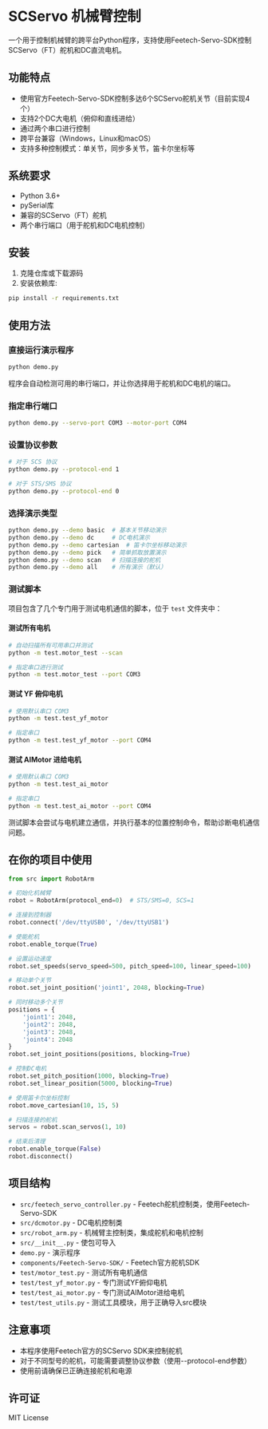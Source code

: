 # SCServo 机械臂控制

一个用于控制机械臂的跨平台Python程序，支持使用Feetech-Servo-SDK控制SCServo（FT）舵机和DC直流电机。

## 功能特点

- 使用官方Feetech-Servo-SDK控制多达6个SCServo舵机关节（目前实现4个）
- 支持2个DC大电机（俯仰和直线进给）
- 通过两个串口进行控制
- 跨平台兼容（Windows，Linux和macOS）
- 支持多种控制模式：单关节，同步多关节，笛卡尔坐标等

## 系统要求

- Python 3.6+
- pySerial库
- 兼容的SCServo（FT）舵机
- 两个串行端口（用于舵机和DC电机控制）

## 安装

1. 克隆仓库或下载源码
2. 安装依赖库:

```bash
pip install -r requirements.txt
```

## 使用方法

### 直接运行演示程序

```bash
python demo.py
```

程序会自动检测可用的串行端口，并让你选择用于舵机和DC电机的端口。

### 指定串行端口

```bash
python demo.py --servo-port COM3 --motor-port COM4
```

### 设置协议参数

```bash
# 对于 SCS 协议
python demo.py --protocol-end 1

# 对于 STS/SMS 协议
python demo.py --protocol-end 0
```

### 选择演示类型

```bash
python demo.py --demo basic  # 基本关节移动演示
python demo.py --demo dc     # DC电机演示
python demo.py --demo cartesian  # 笛卡尔坐标移动演示
python demo.py --demo pick   # 简单抓取放置演示
python demo.py --demo scan   # 扫描连接的舵机
python demo.py --demo all    # 所有演示（默认）
```

### 测试脚本

项目包含了几个专门用于测试电机通信的脚本，位于 `test` 文件夹中：

#### 测试所有电机

```bash
# 自动扫描所有可用串口并测试
python -m test.motor_test --scan

# 指定串口进行测试
python -m test.motor_test --port COM3
```

#### 测试 YF 俯仰电机

```bash
# 使用默认串口 COM3
python -m test.test_yf_motor

# 指定串口
python -m test.test_yf_motor --port COM4
```

#### 测试 AIMotor 进给电机

```bash
# 使用默认串口 COM3
python -m test.test_ai_motor

# 指定串口
python -m test.test_ai_motor --port COM4
```

测试脚本会尝试与电机建立通信，并执行基本的位置控制命令，帮助诊断电机通信问题。

## 在你的项目中使用

```python
from src import RobotArm

# 初始化机械臂
robot = RobotArm(protocol_end=0)  # STS/SMS=0, SCS=1

# 连接到控制器
robot.connect('/dev/ttyUSB0', '/dev/ttyUSB1')

# 使能舵机
robot.enable_torque(True)

# 设置运动速度
robot.set_speeds(servo_speed=500, pitch_speed=100, linear_speed=100)

# 移动单个关节
robot.set_joint_position('joint1', 2048, blocking=True)

# 同时移动多个关节
positions = {
    'joint1': 2048,
    'joint2': 2048,
    'joint3': 2048,
    'joint4': 2048
}
robot.set_joint_positions(positions, blocking=True)

# 控制DC电机
robot.set_pitch_position(1000, blocking=True)
robot.set_linear_position(5000, blocking=True)

# 使用笛卡尔坐标控制
robot.move_cartesian(10, 15, 5)

# 扫描连接的舵机
servos = robot.scan_servos(1, 10)

# 结束后清理
robot.enable_torque(False)
robot.disconnect()
```

## 项目结构

- `src/feetech_servo_controller.py` - Feetech舵机控制类，使用Feetech-Servo-SDK
- `src/dcmotor.py` - DC电机控制类
- `src/robot_arm.py` - 机械臂主控制类，集成舵机和电机控制
- `src/__init__.py` - 使包可导入
- `demo.py` - 演示程序
- `components/Feetech-Servo-SDK/` - Feetech官方舵机SDK
- `test/motor_test.py` - 测试所有电机通信
- `test/test_yf_motor.py` - 专门测试YF俯仰电机
- `test/test_ai_motor.py` - 专门测试AIMotor进给电机
- `test/test_utils.py` - 测试工具模块，用于正确导入src模块

## 注意事项

- 本程序使用Feetech官方的SCServo SDK来控制舵机
- 对于不同型号的舵机，可能需要调整协议参数（使用--protocol-end参数）
- 使用前请确保已正确连接舵机和电源

## 许可证

MIT License 